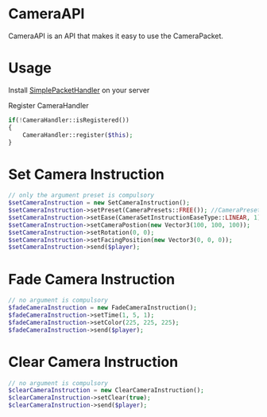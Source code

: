 # CameraAPI
CameraAPI is an API that makes it easy to use the CameraPacket.

# Usage
Install [SimplePacketHandler](https://github.com/Muqsit/SimplePacketHandler/releases) on your server

Register CameraHandler 
```php
if(!CameraHandler::isRegistered())
{
    CameraHandler::register($this);
}
```

# Set Camera Instruction
```php
// only the argument preset is compulsory
$setCameraInstruction = new SetCameraInstruction();
$setCameraInstruction->setPreset(CameraPresets::FREE()); //CameraPresets::FIRST_PERSON(), CameraPresets::THIRD_PERSON(), CameraPresets::THIRD_PERSON_FRONT()
$setCameraInstruction->setEase(CameraSetInstructionEaseType::LINEAR, 1);
$setCameraInstruction->setCameraPostion(new Vector3(100, 100, 100));
$setCameraInstruction->setRotation(0, 0);
$setCameraInstruction->setFacingPosition(new Vector3(0, 0, 0));
$setCameraInstruction->send($player);
```
# Fade Camera Instruction
```php
// no argument is compulsory
$fadeCameraInstruction = new FadeCameraInstruction();
$fadeCameraInstruction->setTime(1, 5, 1);
$fadeCameraInstruction->setColor(225, 225, 225);
$fadeCameraInstruction->send($player);
```

# Clear Camera Instruction
```php
// no argument is compulsory
$clearCameraInstruction = new ClearCameraInstruction();
$clearCameraInstruction->setClear(true);
$clearCameraInstruction->send($player);
```

